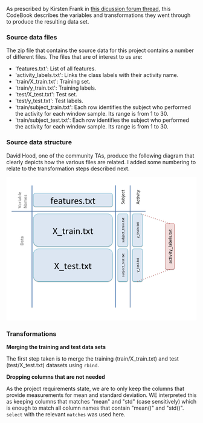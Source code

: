As prescribed by Kirsten Frank in [this dicussion forum thread](https://class.coursera.org/getdata-007/forum/thread?thread_id=28), this CodeBook describes the variables and transformations they went through to produce the resulting data set.

### Source data files
The zip file that contains the source data for this project contains a number of different files.  The files that are of interest to us are:

 * 'features.txt': List of all features.
 * 'activity_labels.txt': Links the class labels with their activity name.
 * 'train/X_train.txt': Training set.
 * 'train/y_train.txt': Training labels.
 * 'test/X_test.txt': Test set.
 * 'test/y_test.txt': Test labels. 
 * 'train/subject_train.txt': Each row identifies the subject who performed the activity for each window sample. Its range is from 1 to 30. 
 * 'train/subject_test.txt': Each row identifies the subject who performed the activity for each window sample. Its range is from 1 to 30. 

### Source data structure
David Hood, one of the community TAs, produce the following diagram that clearly depicts how the various files are related. I added some numbering to relate to the transformation steps described next.

![File Structure](/images/Slide2.png)

### Transformations
__Merging the training and test data sets__

The first step taken is to merge the training (train/X_train.txt) and test (test/X_test.txt) datasets using `rbind`.

__Dropping columns that are not needed__

As the project requirements state, we are to only keep the columns that provide measurements for mean and standard deviation.  WE interpreted this as keeping columns that matches "mean" and "std" (case sensitively) which is enough to match all column names that contain "mean()" and "std()".  `select` with the relevant `matches` was used here.

